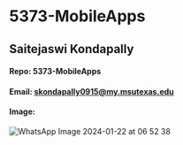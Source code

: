 # 5373-MobileApps
## Saitejaswi Kondapally
#### Repo: 5373-MobileApps
#### Email: skondapally0915@my.msutexas.edu
#### Image:

![WhatsApp Image 2024-01-22 at 06 52 38](https://github.com/saitejaswi1509/5373-MobileApps/assets/157080710/d2b44ed6-9aa0-45f1-8a77-734187fd5bf7)
